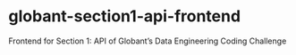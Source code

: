 # globant-section1-api-frontend
Frontend for Section 1: API of Globant’s Data Engineering Coding Challenge
